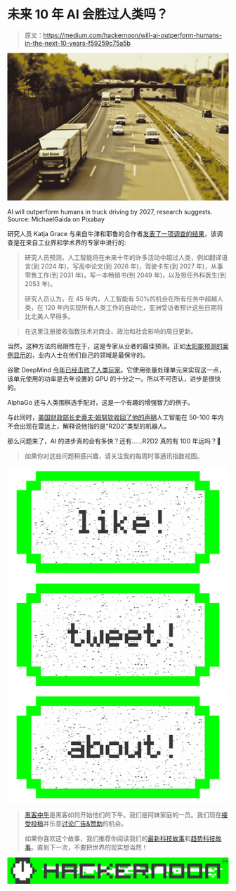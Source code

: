 # 未来 10 年 AI 会胜过人类吗？

> 原文：<https://medium.com/hackernoon/will-ai-outperform-humans-in-the-next-10-years-f59259c75a5b>

![](img/35b52deaafc90b9ca1fc6ce620c73a4e.png)

AI will outperform humans in truck driving by 2027, research suggests. Source: MichaelGaida on Pixabay

研究人员 Katja Grace 与来自牛津和耶鲁的合作者[发表了一项调查的结果](http://bit.ly/2qDMEL7)，该调查是在来自工业界和学术界的专家中进行的:

> 研究人员预测，人工智能将在未来十年的许多活动中超过人类，例如翻译语言(到 2024 年)，写高中论文(到 2026 年)，驾驶卡车(到 2027 年)，从事零售工作(到 2031 年)，写一本畅销书(到 2049 年)，以及担任外科医生(到 2053 年)。
> 
> 研究人员认为，在 45 年内，人工智能有 50%的机会在所有任务中超越人类，在 120 年内实现所有人类工作的自动化，亚洲受访者预计这些日期将比北美人早得多。

> 在这里注册接收指数技术对商业、政治和社会影响的周日更新。

当然，这种方法的局限性在于，这是专家从业者的最佳预测。正如[太阳能预测的案例显示的](http://bit.ly/2rly4Ma)，业内人士在他们自己的领域是最保守的。

谷歌 DeepMind [今年已经击败了人类玩家](http://wapo.st/2rEZe1E)。它使用张量处理单元来实现这一点，该单元使用的功率是去年设置的 GPU 的十分之一。所以不可否认，进步是很快的。

AlphaGo 还与人类围棋选手配对，这是一个有趣的增强智力的例子。

与此同时，[美国财政部长史蒂夫·姆努钦收回了他的声明](http://bit.ly/2rFsW6P)人工智能在 50-100 年内不会出现在雷达上，解释说他指的是“R2D2”类型的机器人。

那么问题来了，AI 的进步真的会有多快？还有……R2D2 真的有 100 年远吗？🤔

> 如果你对这些问题稍感兴趣，请关注我的每周时事通讯指数视图。

[![](img/50ef4044ecd4e250b5d50f368b775d38.png)](http://bit.ly/HackernoonFB)[![](img/979d9a46439d5aebbdcdca574e21dc81.png)](https://goo.gl/k7XYbx)[![](img/2930ba6bd2c12218fdbbf7e02c8746ff.png)](https://goo.gl/4ofytp)

> [黑客中午](http://bit.ly/Hackernoon)是黑客如何开始他们的下午。我们是阿妹家庭的一员。我们现在[接受投稿](http://bit.ly/hackernoonsubmission)并乐意[讨论广告&赞助](mailto:partners@amipublications.com)的机会。
> 
> 如果你喜欢这个故事，我们推荐你阅读我们的[最新科技故事](http://bit.ly/hackernoonlatestt)和[趋势科技故事](https://hackernoon.com/trending)。直到下一次，不要把世界的现实想当然！

![](img/be0ca55ba73a573dce11effb2ee80d56.png)